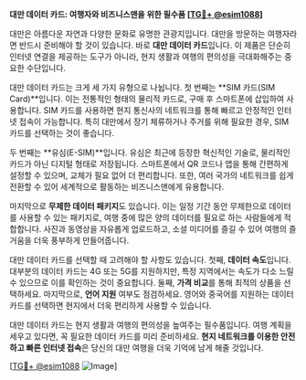 **대만 데이터 카드: 여행자와 비즈니스맨을 위한 필수품 [[TG💪+ @esim1088](https://t.me/s/esim1088)]**

대만은 아름다운 자연과 다양한 문화로 유명한 관광지입니다. 대만을 방문하는 여행자라면 반드시 준비해야 할 것이 있습니다. 바로 **대만 데이터 카드**입니다. 이 제품은 단순히 인터넷 연결을 제공하는 도구가 아니라, 현지 생활과 여행의 편의성을 극대화해주는 중요한 수단입니다.

대만 데이터 카드는 크게 세 가지 유형으로 나뉩니다. 첫 번째는 **SIM 카드(SIM Card)**입니다. 이는 전통적인 형태의 물리적 카드로, 구매 후 스마트폰에 삽입하여 사용합니다. SIM 카드를 사용하면 현지 통신사의 네트워크를 통해 빠르고 안정적인 인터넷 접속이 가능합니다. 특히 대만에서 장기 체류하거나 주거를 위해 필요한 경우, SIM 카드를 선택하는 것이 좋습니다.

두 번째는 **유심(E-SIM)**입니다. 유심은 최근에 등장한 혁신적인 기술로, 물리적인 카드가 아닌 디지털 형태로 저장됩니다. 스마트폰에서 QR 코드나 앱을 통해 간편하게 설정할 수 있으며, 교체가 필요 없어 더 편리합니다. 또한, 여러 국가의 네트워크를 쉽게 전환할 수 있어 세계적으로 활동하는 비즈니스맨에게 유용합니다.

마지막으로 **무제한 데이터 패키지**도 있습니다. 이는 일정 기간 동안 무제한으로 데이터를 사용할 수 있는 패키지로, 여행 중에 많은 양의 데이터를 필요로 하는 사람들에게 적합합니다. 사진과 동영상을 자유롭게 업로드하고, 소셜 미디어를 즐길 수 있어 여행의 즐거움을 더욱 풍부하게 만들어줍니다.

대만 데이터 카드를 선택할 때 고려해야 할 사항도 있습니다. 첫째, **데이터 속도**입니다. 대부분의 데이터 카드는 4G 또는 5G를 지원하지만, 특정 지역에서는 속도가 다소 느릴 수 있으므로 이를 확인하는 것이 중요합니다. 둘째, **가격 비교**를 통해 최적의 상품을 선택하세요. 마지막으로, **언어 지원** 여부도 점검하세요. 영어와 중국어를 지원하는 데이터 카드를 선택하면 현지에서 더욱 편리하게 사용할 수 있습니다.

대만 데이터 카드는 현지 생활과 여행의 편의성을 높여주는 필수품입니다. 여행 계획을 세우고 있다면, 꼭 필요한 데이터 카드를 미리 준비하세요. **현지 네트워크를 이용한 안전하고 빠른 인터넷 접속**은 당신의 대만 여행을 더욱 기억에 남게 해줄 것입니다.

[[TG💪+ @esim1088](https://t.me/s/esim1088) ![Image](https://i.postimg.cc/Y0z9fWf4/image.png)]